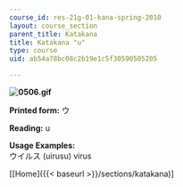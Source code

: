 ```yaml
---
course_id: res-21g-01-kana-spring-2010
layout: course_section
parent_title: Katakana
title: Katakana "u"
type: course
uid: ab54a78bc08c2b19e1c5f30590505205

---
```


**![0506.gif](/coursemedia/res-21g-01-kana-spring-2010/ffdcf3b18d9576c3931219d8c3d37477_0506.gif)**

**Printed form:** ウ

**Reading:** u

**Usage Examples:**  
ウイルス (uirusu) virus

\[[Home]({{< baseurl >}}/sections/katakana)\]